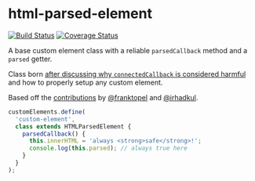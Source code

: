 # html-parsed-element

[![Build Status](https://travis-ci.com/WebReflection/html-parsed-element.svg?branch=master)](https://travis-ci.com/WebReflection/html-parsed-element) [![Coverage Status](https://coveralls.io/repos/github/WebReflection/html-parsed-element/badge.svg?branch=master)](https://coveralls.io/github/WebReflection/html-parsed-element?branch=master)

A base custom element class with a reliable `parsedCallback` method and a `parsed` getter.

Class born [after discussing why `connectedCallback` is considered harmful](https://github.com/w3c/webcomponents/issues/551#issuecomment-429262811) and how to properly setup any custom element.

Based off the [contributions](https://github.com/w3c/webcomponents/issues/551#issuecomment-431258689) by [@franktopel](https://github.com/franktopel) and [@irhadkul](https://github.com/irhadkul).

```js
customElements.define(
  'custom-element',
  class extends HTMLParsedElement {
    parsedCallback() {
      this.innerHTML = 'always <strong>safe</strong>!';
      console.log(this.parsed); // always true here
    }
  }
);
```
